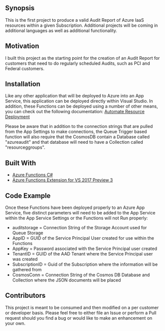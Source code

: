 ## Synopsis

This is the first project to produce a valid Audit Report of Azure IaaS resources within a given Subscription. Additional projects will be coming in additional languages as well as additional functionality.
## Motivation

I built this project as the starting point for the creation of an Audit Report for customers that need to do regularly scheduled Audits, such as PCI and Federal customers.

## Installation

Like any other application that will be deployed to Azure into an App Service, this application can be deployed directly within Visual Studio. In addition, these Functions can be deployed using a number of other means, you can check out the following documentation: [Automate Resource Deployment](https://docs.microsoft.com/en-us/azure/azure-functions/functions-infrastructure-as-code)

Please be aware that in addition to the connection strings that are pulled from the App Settings to make connections, the Queue Trigger based function will also require that the CosmosDB contain a Database called "azureaudit" and that database will need to have a Collection called "resourceggroups".

## Built With

* [Azure Functions C#](https://docs.microsoft.com/en-us/azure/azure-functions/functions-reference-csharpg) 
* [Azure Functions Extension for VS 2017 Preview 3](https://blogs.msdn.microsoft.com/webdev/2017/05/10/azure-function-tools-for-visual-studio-2017/)

## Code Example

Once these Functions have been deployed properly to an Azure App Service, five distinct parameters will need to be added to the App Service within the App Service Settings or the Functions will not Run properly:

* auditstorage = Connection String of the Storage Account used for Queue Storage 
* AppID = GUID of the Service Principal User created for use within the Functions
* AppKey = Password associated with the Service Principal user created
* TenantID = GUID of the AAD Tenant where the Service Principal user was created
* SubscriptionID = Guid of the Subscription where the information will be gathered from 
* CosmosConn = Connection String of the Cosmos DB Database and Collection where the JSON documents will be placed

## Contributors

This project is meant to be consumed and then modified on a per customer or developer basis. Please feel free to either file an Issue or perform a Pull request should you find a bug or would like to make an enhancement on your own.